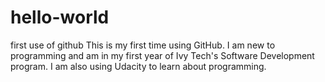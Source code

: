 # hello-world
first use of github
This is my first time using GitHub.
I am new to programming and am in my first year of Ivy Tech's Software Development program.
I am also using Udacity to learn about programming.
